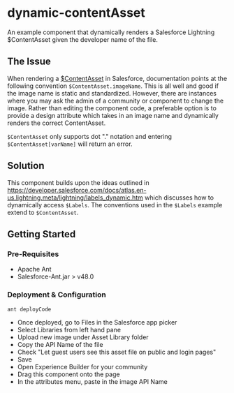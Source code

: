 # dynamic-contentAsset

An example component that dynamically renders a Salesforce Lightning $ContentAsset given the developer name of the file.

## The Issue

When rendering a [\$ContentAsset](https://developer.salesforce.com/docs/atlas.en-us.lightning.meta/lightning/expr_contentasset_value_provider.htm) in Salesforce, documentation points at the following convention `$ContentAsset.imageName`. This is all well and good if the image name is static and standardized. However, there are instances where you may ask the admin of a community or component to change the image. Rather than editing the component code, a preferable option is to provide a design attribute which takes in an image name and dynamically renders the correct ContentAsset. 

`$ContentAsset` only supports dot "." notation and entering `$ContentAsset[varName]` will return an error.

## Solution

This component builds upon the ideas outlined in https://developer.salesforce.com/docs/atlas.en-us.lightning.meta/lightning/labels_dynamic.htm which discusses how to dynamically access `$Labels`. The conventions used in the `$Labels` example extend to `$ContentAsset`.

## Getting Started

### Pre-Requisites

* Apache Ant
* Salesforce-Ant.jar > v48.0

### Deployment & Configuration

`ant deployCode`

* Once deployed, go to Files in the Salesforce app picker
* Select Libraries from left hand pane
* Upload new image under Asset Library folder
* Copy the API Name of the file
* Check "Let guest users see this asset file on public and login pages"
* Save
* Open Experience Builder for your community
* Drag this component onto the page
* In the attributes menu, paste in the image API Name
